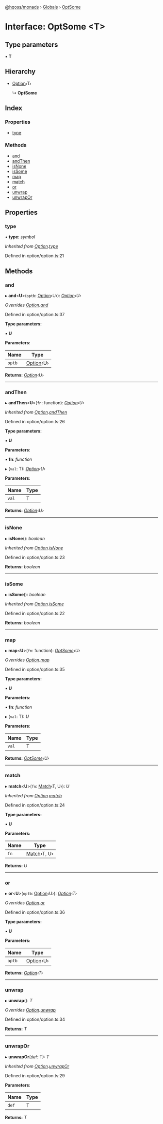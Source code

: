 [@hqoss/monads](../README.md) › [Globals](../globals.md) › [OptSome](optsome.md)

# Interface: OptSome <**T**>

## Type parameters

▪ **T**

## Hierarchy

* [Option](option.md)‹T›

  ↳ **OptSome**

## Index

### Properties

* [type](optsome.md#type)

### Methods

* [and](optsome.md#and)
* [andThen](optsome.md#andthen)
* [isNone](optsome.md#isnone)
* [isSome](optsome.md#issome)
* [map](optsome.md#map)
* [match](optsome.md#match)
* [or](optsome.md#or)
* [unwrap](optsome.md#unwrap)
* [unwrapOr](optsome.md#unwrapor)

## Properties

###  type

• **type**: *symbol*

*Inherited from [Option](option.md).[type](option.md#type)*

Defined in option/option.ts:21

## Methods

###  and

▸ **and**<**U**>(`optb`: [Option](option.md)‹U›): *[Option](option.md)‹U›*

*Overrides [Option](option.md).[and](option.md#and)*

Defined in option/option.ts:37

**Type parameters:**

▪ **U**

**Parameters:**

Name | Type |
------ | ------ |
`optb` | [Option](option.md)‹U› |

**Returns:** *[Option](option.md)‹U›*

___

###  andThen

▸ **andThen**<**U**>(`fn`: function): *[Option](option.md)‹U›*

*Inherited from [Option](option.md).[andThen](option.md#andthen)*

Defined in option/option.ts:26

**Type parameters:**

▪ **U**

**Parameters:**

▪ **fn**: *function*

▸ (`val`: T): *[Option](option.md)‹U›*

**Parameters:**

Name | Type |
------ | ------ |
`val` | T |

**Returns:** *[Option](option.md)‹U›*

___

###  isNone

▸ **isNone**(): *boolean*

*Inherited from [Option](option.md).[isNone](option.md#isnone)*

Defined in option/option.ts:23

**Returns:** *boolean*

___

###  isSome

▸ **isSome**(): *boolean*

*Inherited from [Option](option.md).[isSome](option.md#issome)*

Defined in option/option.ts:22

**Returns:** *boolean*

___

###  map

▸ **map**<**U**>(`fn`: function): *[OptSome](optsome.md)‹U›*

*Overrides [Option](option.md).[map](option.md#map)*

Defined in option/option.ts:35

**Type parameters:**

▪ **U**

**Parameters:**

▪ **fn**: *function*

▸ (`val`: T): *U*

**Parameters:**

Name | Type |
------ | ------ |
`val` | T |

**Returns:** *[OptSome](optsome.md)‹U›*

___

###  match

▸ **match**<**U**>(`fn`: [Match](match.md)‹T, U›): *U*

*Inherited from [Option](option.md).[match](option.md#match)*

Defined in option/option.ts:24

**Type parameters:**

▪ **U**

**Parameters:**

Name | Type |
------ | ------ |
`fn` | [Match](match.md)‹T, U› |

**Returns:** *U*

___

###  or

▸ **or**<**U**>(`optb`: [Option](option.md)‹U›): *[Option](option.md)‹T›*

*Overrides [Option](option.md).[or](option.md#or)*

Defined in option/option.ts:36

**Type parameters:**

▪ **U**

**Parameters:**

Name | Type |
------ | ------ |
`optb` | [Option](option.md)‹U› |

**Returns:** *[Option](option.md)‹T›*

___

###  unwrap

▸ **unwrap**(): *T*

*Overrides [Option](option.md).[unwrap](option.md#unwrap)*

Defined in option/option.ts:34

**Returns:** *T*

___

###  unwrapOr

▸ **unwrapOr**(`def`: T): *T*

*Inherited from [Option](option.md).[unwrapOr](option.md#unwrapor)*

Defined in option/option.ts:29

**Parameters:**

Name | Type |
------ | ------ |
`def` | T |

**Returns:** *T*
